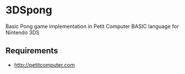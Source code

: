 3DSpong
=======

Basic Pong game implementation in Petit Computer BASIC language for Nintendo 3DS

Requirements
------------

- http://petitcomputer.com
